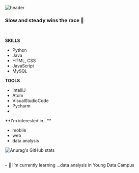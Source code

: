 ![header](https://capsule-render.vercel.app/api?type=soft&color=gradient&text=%20WELCOME!%20%20&height=200&fontSize=70)

### Slow and steady wins the race 👋

<br>

**SKILLS**
<ul>
<li> Python
<li> Java
<li> HTML, CSS
<li> JavaScript
<li> MySQL
</ul>

**TOOLS**
<ul>
  <li> IntelliJ
  <li> Atom
  <li> VisualStudioCode
  <li> Pycharm
  <li>
</ul>
**I'm interested in...**
<ul>
<li> mobile
<li> web
<li> data analysis
</ul>

![Anurag's GitHub stats](https://github-readme-stats.vercel.app/api?username=hongseoi&show_icons=true&theme=radical)

<br>
- 🌱 I’m currently learning ...data analysis in Young Data Campus

<!--

<li> Figma
  <li> React Native
skills
java
python
javascript
html5
mysql

<li> Spirng
<li> Kotlin
figma

i want to learn...
kotlin
pyscript
typescript


[![Solved.ac
프로필](http://mazassumnida.wtf/api/generate_badge?boj=ghdcosml)](https://solved.ac/ghdcosml)

<br>


--!>

<!--
**hongseoi/hongseoi** is a ✨ _special_ ✨ repository because its `README.md` (this file) appears on your GitHub profile.

Here are some ideas to get you started:

- 🔭 I’m currently working on ...
- 🌱 I’m currently learning ...
- 👯 I’m looking to collaborate on ...
- 🤔 I’m looking for help with ...
- 💬 Ask me about ...
- 📫 How to reach me: ...
- 😄 Pronouns: ...
- ⚡ Fun fact: ...
-->

